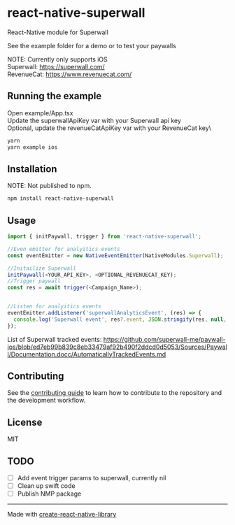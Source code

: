 # react-native-superwall

React-Native module for Superwall

See the example folder for a demo or to test your paywalls

NOTE: Currently only supports iOS\
Superwall: https://superwall.com/ \
RevenueCat: https://www.revenuecat.com/

## Running the example
Open example/App.tsx\
Update the superwallApiKey var with your Superwall api key\
Optional, update the revenueCatApiKey var with your RevenueCat key\

```sh
yarn
yarn example ios
```

## Installation
NOTE: Not published to npm.

```sh
npm install react-native-superwall
```

## Usage

```js
import { initPaywall, trigger } from 'react-native-superwall';

//Even emitter for analyitics events
const eventEmitter = new NativeEventEmitter(NativeModules.Superwall);

//Initailize Superwall
initPaywall(<YOUR_API_KEY>, <OPTIONAL_REVENUECAT_KEY);
//Trigger paywall
const res = await trigger(<Campaign_Name>);


//Listen for analyitics events
eventEmitter.addListener('superwallAnalyticsEvent', (res) => {
  console.log('Superwall event', res?.event, JSON.stringify(res, null, 4));
});
```
List of Superwall tracked events: https://github.com/superwall-me/paywall-ios/blob/ed7eb99b839c8eb33479af92b490f2ddcd0d5053/Sources/Paywall/Documentation.docc/AutomaticallyTrackedEvents.md

## Contributing

See the [contributing guide](CONTRIBUTING.md) to learn how to contribute to the repository and the development workflow.

## License

MIT

## TODO
* [ ] Add event trigger params to superwall, currently nil
* [ ] Clean up swift code
* [ ] Publish NMP package

---

Made with [create-react-native-library](https://github.com/callstack/react-native-builder-bob)
